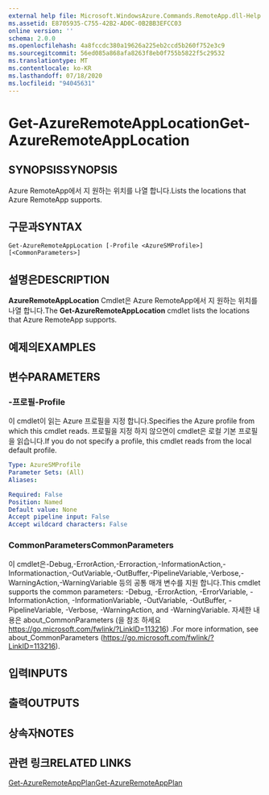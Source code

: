 ```yaml
---
external help file: Microsoft.WindowsAzure.Commands.RemoteApp.dll-Help.xml
ms.assetid: E8705935-C755-42B2-AD0C-0B2BB3EFCC03
online version: ''
schema: 2.0.0
ms.openlocfilehash: 4a8fccdc380a19626a225eb2ccd5b260f752e3c9
ms.sourcegitcommit: 56ed085a868afa8263f8eb0f755b5822f5c29532
ms.translationtype: MT
ms.contentlocale: ko-KR
ms.lasthandoff: 07/18/2020
ms.locfileid: "94045631"
---
```

# <span data-ttu-id="5f7c3-101">Get-AzureRemoteAppLocation</span><span class="sxs-lookup"><span data-stu-id="5f7c3-101">Get-AzureRemoteAppLocation</span></span>

## <span data-ttu-id="5f7c3-102">SYNOPSIS</span><span class="sxs-lookup"><span data-stu-id="5f7c3-102">SYNOPSIS</span></span>
<span data-ttu-id="5f7c3-103">Azure RemoteApp에서 지 원하는 위치를 나열 합니다.</span><span class="sxs-lookup"><span data-stu-id="5f7c3-103">Lists the locations that Azure RemoteApp supports.</span></span>

## <span data-ttu-id="5f7c3-104">구문과</span><span class="sxs-lookup"><span data-stu-id="5f7c3-104">SYNTAX</span></span>

```
Get-AzureRemoteAppLocation [-Profile <AzureSMProfile>] [<CommonParameters>]
```

## <span data-ttu-id="5f7c3-105">설명은</span><span class="sxs-lookup"><span data-stu-id="5f7c3-105">DESCRIPTION</span></span>
<span data-ttu-id="5f7c3-106">**AzureRemoteAppLocation** Cmdlet은 Azure RemoteApp에서 지 원하는 위치를 나열 합니다.</span><span class="sxs-lookup"><span data-stu-id="5f7c3-106">The **Get-AzureRemoteAppLocation** cmdlet lists the locations that Azure RemoteApp supports.</span></span>

## <span data-ttu-id="5f7c3-107">예제의</span><span class="sxs-lookup"><span data-stu-id="5f7c3-107">EXAMPLES</span></span>

## <span data-ttu-id="5f7c3-108">변수</span><span class="sxs-lookup"><span data-stu-id="5f7c3-108">PARAMETERS</span></span>

### <span data-ttu-id="5f7c3-109">-프로필</span><span class="sxs-lookup"><span data-stu-id="5f7c3-109">-Profile</span></span>
<span data-ttu-id="5f7c3-110">이 cmdlet이 읽는 Azure 프로필을 지정 합니다.</span><span class="sxs-lookup"><span data-stu-id="5f7c3-110">Specifies the Azure profile from which this cmdlet reads.</span></span>
<span data-ttu-id="5f7c3-111">프로필을 지정 하지 않으면이 cmdlet은 로컬 기본 프로필을 읽습니다.</span><span class="sxs-lookup"><span data-stu-id="5f7c3-111">If you do not specify a profile, this cmdlet reads from the local default profile.</span></span>

```yaml
Type: AzureSMProfile
Parameter Sets: (All)
Aliases: 

Required: False
Position: Named
Default value: None
Accept pipeline input: False
Accept wildcard characters: False
```

### <span data-ttu-id="5f7c3-112">CommonParameters</span><span class="sxs-lookup"><span data-stu-id="5f7c3-112">CommonParameters</span></span>
<span data-ttu-id="5f7c3-113">이 cmdlet은-Debug,-ErrorAction,-Erroraction,-InformationAction,-Informationaction,-OutVariable,-OutBuffer,-PipelineVariable,-Verbose,-WarningAction,-WarningVariable 등의 공통 매개 변수를 지원 합니다.</span><span class="sxs-lookup"><span data-stu-id="5f7c3-113">This cmdlet supports the common parameters: -Debug, -ErrorAction, -ErrorVariable, -InformationAction, -InformationVariable, -OutVariable, -OutBuffer, -PipelineVariable, -Verbose, -WarningAction, and -WarningVariable.</span></span> <span data-ttu-id="5f7c3-114">자세한 내용은 about_CommonParameters (을 참조 하세요 https://go.microsoft.com/fwlink/?LinkID=113216) .</span><span class="sxs-lookup"><span data-stu-id="5f7c3-114">For more information, see about_CommonParameters (https://go.microsoft.com/fwlink/?LinkID=113216).</span></span>

## <span data-ttu-id="5f7c3-115">입력</span><span class="sxs-lookup"><span data-stu-id="5f7c3-115">INPUTS</span></span>

## <span data-ttu-id="5f7c3-116">출력</span><span class="sxs-lookup"><span data-stu-id="5f7c3-116">OUTPUTS</span></span>

## <span data-ttu-id="5f7c3-117">상속자</span><span class="sxs-lookup"><span data-stu-id="5f7c3-117">NOTES</span></span>

## <span data-ttu-id="5f7c3-118">관련 링크</span><span class="sxs-lookup"><span data-stu-id="5f7c3-118">RELATED LINKS</span></span>

[<span data-ttu-id="5f7c3-119">Get-AzureRemoteAppPlan</span><span class="sxs-lookup"><span data-stu-id="5f7c3-119">Get-AzureRemoteAppPlan</span></span>](./Get-AzureRemoteAppPlan.md)



